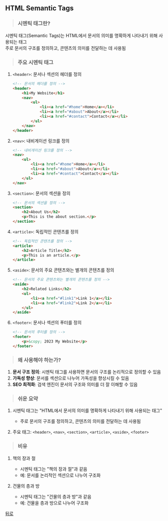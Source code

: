 ## HTML Semantic Tags
> ### 시멘틱 태그란?
시멘틱 태그(Semantic Tags)는 HTML에서 문서의 의미를 명확하게 나타내기 위해 사용되는 태그</br>
주로 문서의 구조를 정의하고, 콘텐츠의 의미를 전달하는 데 사용됨

> ### 주요 시멘틱 태그
1. `<header>`: 문서나 섹션의 헤더를 정의
    ```html
    <!-- 문서의 헤더를 정의 -->
    <header>
        <h1>My Website</h1>
        <nav>
            <ul>
                <li><a href="#home">Home</a></li>
                <li><a href="#about">About</a></li>
                <li><a href="#contact">Contact</a></li>
            </ul>
        </nav>
    </header>
    ```

2. `<nav>`: 내비게이션 링크를 정의
    ```html
    <!-- 내비게이션 링크를 정의 -->
    <nav>
        <ul>
            <li><a href="#home">Home</a></li>
            <li><a href="#about">About</a></li>
            <li><a href="#contact">Contact</a></li>
        </ul>
    </nav>
    ```

3. `<section>`: 문서의 섹션을 정의
    ```html
    <!-- 문서의 섹션을 정의 -->
    <section>
        <h2>About Us</h2>
        <p>This is the about section.</p>
    </section>
    ```

4. `<article>`: 독립적인 콘텐츠를 정의
    ```html
    <!-- 독립적인 콘텐츠를 정의 -->
    <article>
        <h2>Article Title</h2>
        <p>This is an article.</p>
    </article>
    ```

5. `<aside>`: 문서의 주요 콘텐츠와는 별개의 콘텐츠를 정의
    ```html
    <!-- 문서의 주요 콘텐츠와는 별개의 콘텐츠를 정의 -->
    <aside>
        <h2>Related Links</h2>
        <ul>
            <li><a href="#link1">Link 1</a></li>
            <li><a href="#link2">Link 2</a></li>
        </ul>
    </aside>
    ```

6. `<footer>`: 문서나 섹션의 푸터를 정의
    ```html
    <!-- 문서의 푸터를 정의 -->
    <footer>
        <p>&copy; 2023 My Website</p>
    </footer>
    ```

> ### 왜 사용해야 하는가?
1. **문서 구조 정의**: 시멘틱 태그를 사용하면 문서의 구조를 논리적으로 정의할 수 있음
2. **가독성 향상**: 문서를 섹션으로 나누어 가독성을 향상시킬 수 있음
3. **SEO 최적화**: 검색 엔진이 문서의 구조와 의미를 더 잘 이해할 수 있음

> ### 쉬운 요약
1. 시멘틱 태그는 "HTML에서 문서의 의미를 명확하게 나타내기 위해 사용되는 태그"
    - 주로 문서의 구조를 정의하고, 콘텐츠의 의미를 전달하는 데 사용됨

2. 주요 태그: `<header>`, `<nav>`, `<section>`, `<article>`, `<aside>`, `<footer>`

> ### 비유
1. 책의 장과 절
    - 시멘틱 태그는 "책의 장과 절"과 같음
    - 예: 문서를 논리적인 섹션으로 나누어 구조화

2. 건물의 층과 방
    - 시멘틱 태그는 "건물의 층과 방"과 같음
    - 예: 건물을 층과 방으로 나누어 구조화

[뒤로](html.md)

